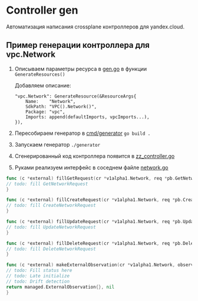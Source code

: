 # Controller gen

Автоматизация написания crossplane контроллеров для yandex.cloud.

## Пример генерации контроллера для vpc.Network

1. Описываем параметры ресурса в
   [gen.go](https://bb.yandex-team.ru/projects/CROSSPLANE/repos/yandex-service-operator/browse/internal/controllerutil/gen.go)
   в функции `GenerateResources()`

   Добавляем описание:
   ```
   "vpc.Network": GenerateResource(&ResourceArgs{
       Name:    "Network",
       SdkPath: "VPC().Network()",
       Package: "vpc",
       Imports: append(defaultImports, vpcImports...),
   }),
   ```

2. Пересобираем генератор
   в [cmd/generator](https://bb.yandex-team.ru/projects/CROSSPLANE/repos/yandex-service-operator/browse/cmd/generator)
   `go build .`

3. Запускаем генератор `./generator`
4. Сгенерированный код контроллера появится
   в [zz_controller.go](https://bb.yandex-team.ru/projects/CROSSPLANE/repos/yandex-service-operator/browse/internal/controller/vpc/network/zz_controller.go)
5. Руками реализуем интерфейс в соседнем
   файле [network.go](https://bb.yandex-team.ru/projects/CROSSPLANE/repos/yandex-service-operator/browse/internal/controller/vpc/network/network.go)

```go
func (c *external) fillGetRequest(cr *v1alpha1.Network, req *pb.GetNetworkRequest) {
// todo: fill GetNetworkRequest
}

func (c *external) fillCreateRequest(cr *v1alpha1.Network, req *pb.CreateNetworkRequest) {
// todo: fill CreateNetworkRequest
}

func (c *external) fillUpdateRequest(cr *v1alpha1.Network, req *pb.UpdateNetworkRequest) {
// todo: fill UpdateNetworkRequest
}

func (c *external) fillDeleteRequest(cr *v1alpha1.Network, req *pb.DeleteNetworkRequest) {
// todo: fill DeleteNetworkRequest
}

func (c *external) makeExternalObservation(cr *v1alpha1.Network, observation *vpc.Network) (managed.ExternalObservation, error) {
// todo: Fill status here
// todo: Late initialize
// todo: Drift detection
return managed.ExternalObservation{}, nil
}
```
